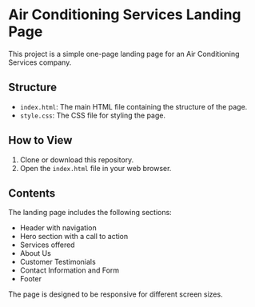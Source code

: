 # Air Conditioning Services Landing Page

This project is a simple one-page landing page for an Air Conditioning Services company.

## Structure

*   `index.html`: The main HTML file containing the structure of the page.
*   `style.css`: The CSS file for styling the page.

## How to View

1.  Clone or download this repository.
2.  Open the `index.html` file in your web browser.

## Contents

The landing page includes the following sections:
*   Header with navigation
*   Hero section with a call to action
*   Services offered
*   About Us
*   Customer Testimonials
*   Contact Information and Form
*   Footer

The page is designed to be responsive for different screen sizes.
